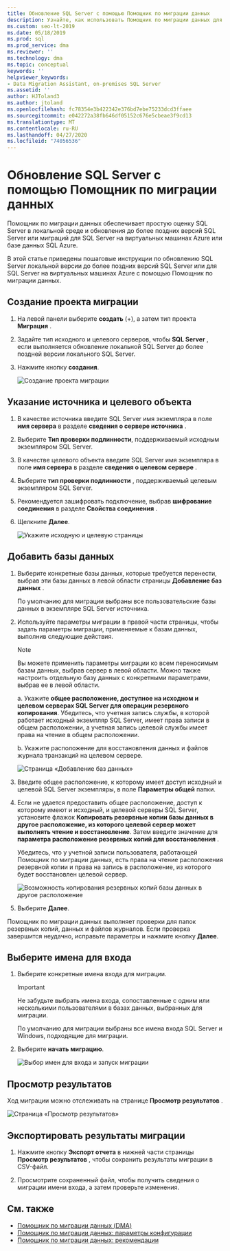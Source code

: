 ```yaml
---
title: Обновление SQL Server с помощью Помощник по миграции данных
description: Узнайте, как использовать Помощник по миграции данных для обновления локальной SQL Server до более поздней версии SQL Server или для SQL Server на виртуальных машинах Azure.
ms.custom: seo-lt-2019
ms.date: 05/18/2019
ms.prod: sql
ms.prod_service: dma
ms.reviewer: ''
ms.technology: dma
ms.topic: conceptual
keywords: ''
helpviewer_keywords:
- Data Migration Assistant, on-premises SQL Server
ms.assetid: ''
author: HJToland3
ms.author: jtoland
ms.openlocfilehash: fc78354e3b422342e376bd7ebe75233dcd3ffaee
ms.sourcegitcommit: e042272a38fb646df05152c676e5cbeae3f9cd13
ms.translationtype: MT
ms.contentlocale: ru-RU
ms.lasthandoff: 04/27/2020
ms.locfileid: "74056536"
---
```

# <a name="upgrade-sql-server-using-the-data-migration-assistant"></a>Обновление SQL Server с помощью Помощник по миграции данных

Помощник по миграции данных обеспечивает простую оценку SQL Server в локальной среде и обновления до более поздних версий SQL Server или миграций для SQL Server на виртуальных машинах Azure или базе данных SQL Azure.

В этой статье приведены пошаговые инструкции по обновлению SQL Server локальной версии до более поздних версий SQL Server или для SQL Server на виртуальных машинах Azure с помощью Помощник по миграции данных.

## <a name="create-a-new-migration-project"></a>Создание проекта миграции

1. На левой панели выберите **создать** (+), а затем тип проекта **Миграция** .

2. Задайте тип исходного и целевого серверов, чтобы **SQL Server** , если выполняется обновление локальной SQL Server до более поздней версии локального SQL Server.

3. Нажмите кнопку **создания**.

   ![Создание проекта миграции](../dma/media/NewCreate.png)

## <a name="specify-the-source-and-target"></a>Указание источника и целевого объекта

1. В качестве источника введите SQL Server имя экземпляра в поле **имя сервера** в разделе **сведения о сервере источника** . 

2. Выберите **Тип проверки подлинности**, поддерживаемый исходным экземпляром SQL Server.

3. В качестве целевого объекта введите SQL Server имя экземпляра в поле **имя сервера** в разделе **сведения о целевом сервере** . 

4. Выберите **тип проверки подлинности** , поддерживаемый целевым экземпляром SQL Server.

5. Рекомендуется зашифровать подключение, выбрав **шифрование соединения** в разделе **Свойства соединения** .

6. Щелкните **Далее**.

   ![Укажите исходную и целевую страницы](../dma/media/SourceTarget.png)

## <a name="add-databases"></a>Добавить базы данных

1. Выберите конкретные базы данных, которые требуется перенести, выбрав эти базы данных в левой области страницы **Добавление баз данных** .

   По умолчанию для миграции выбраны все пользовательские базы данных в экземпляре SQL Server источника.

2. Используйте параметры миграции в правой части страницы, чтобы задать параметры миграции, применяемые к базам данных, выполнив следующие действия.

   > [!NOTE]
   > Вы можете применить параметры миграции ко всем переносимым базам данных, выбрав сервер в левой области. Можно также настроить отдельную базу данных с конкретными параметрами, выбрав ее в левой области.

    а. Укажите **общее расположение, доступное на исходном и целевом серверах SQL Server для операции резервного копирования**. Убедитесь, что учетная запись службы, в которой работает исходный экземпляр SQL Server, имеет права записи в общем расположении, а учетная запись целевой службы имеет права на чтение в общем расположении.

    b. Укажите расположение для восстановления данных и файлов журнала транзакций на целевом сервере.

    ![Страница «Добавление баз данных»](../dma/media/AddDatabases.png)

3. Введите общее расположение, к которому имеет доступ исходный и целевой SQL Server экземпляры, в поле **Параметры общей** папки.

4. Если не удается предоставить общее расположение, доступ к которому имеют и исходный, и целевой серверы SQL Server, установите флажок **Копировать резервные копии базы данных в другое расположение, из которого целевой сервер может выполнять чтение и восстановление**. Затем введите значение для **параметра расположение резервных копий для восстановления** . 

   Убедитесь, что у учетной записи пользователя, работающей Помощник по миграции данных, есть права на чтение расположения резервной копии и права на запись в расположение, из которого будет восстановлен целевой сервер.

   ![Возможность копирования резервных копий базы данных в другое расположение](../dma/media/CopyDatabaseDifferentLocation.png)

5. Выберите **Далее**.

Помощник по миграции данных выполняет проверки для папок резервных копий, данных и файлов журналов. Если проверка завершится неудачно, исправьте параметры и нажмите кнопку **Далее**.

## <a name="select-logins"></a>Выберите имена для входа

1. Выберите конкретные имена входа для миграции.

   > [!IMPORTANT]
   > Не забудьте выбрать имена входа, сопоставленные с одним или несколькими пользователями в базах данных, выбранных для миграции.   

   По умолчанию для миграции выбраны все имена входа SQL Server и Windows, подходящие для миграции.

2. Выберите **начать миграцию**.

   ![Выбор имен для входа и запуск миграции](../dma/media/SelectLogins.png)

## <a name="view-results"></a>Просмотр результатов

Ход миграции можно отслеживать на странице **Просмотр результатов** .

![Страница «Просмотр результатов»](../dma/media/ViewResults.png)

## <a name="export-migration-results"></a>Экспортировать результаты миграции

1. Нажмите кнопку **Экспорт отчета** в нижней части страницы **Просмотр результатов** , чтобы сохранить результаты миграции в CSV-файл.

2. Просмотрите сохраненный файл, чтобы получить сведения о миграции имени входа, а затем проверьте изменения.

## <a name="see-also"></a>См. также

- [Помощник по миграции данных (DMA)](../dma/dma-overview.md)
- [Помощник по миграции данных: параметры конфигурации](../dma/dma-configurationsettings.md)
- [Помощник по миграции данных: рекомендации](../dma/dma-bestpractices.md)
